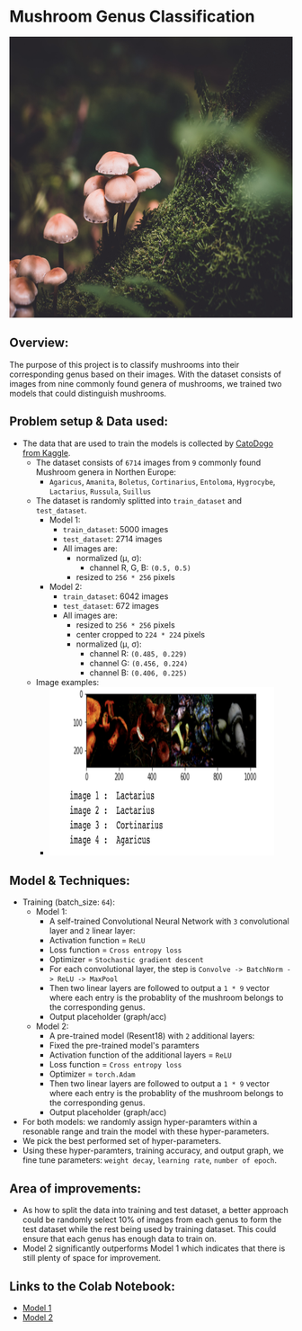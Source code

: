 # Mushroom Genus Classification
<p align="center">
  <img src="./img/mushroom.jpg" width="800" height="500"/>
</p>

## Overview:
  
  The purpose of this project is to classify mushrooms into their corresponding genus based on their images. With the dataset consists of images from nine commonly found genera of mushrooms, we trained two models that could distinguish mushrooms.
  
## Problem setup & Data used:
- The data that are used to train the models is collected by [CatoDogo from Kaggle][1].
  - The dataset consists of `6714` images from `9` commonly found Mushroom genera in Northen Europe:
    - `Agaricus`, `Amanita`, `Boletus`, `Cortinarius`, `Entoloma`, `Hygrocybe`, `Lactarius`, `Russula`, `Suillus`
  - The dataset is randomly splitted into `train_dataset` and `test_dataset`.
    - Model 1:
      - `train_dataset`: 5000 images
      - `test_dataset`: 2714 images
      - All images are:
        - normalized (μ, σ):
          - channel R, G, B: `(0.5, 0.5)`
        - resized to `256 * 256` pixels
    - Model 2:
      - `train_dataset`: 6042 images
      - `test_dataset`: 672 images
      - All images are:
        - resized to `256 * 256` pixels
        - center cropped to `224 * 224` pixels
        - normalized (μ, σ):
          - channel R: `(0.485, 0.229)`
          - channel G: `(0.456, 0.224)`
          - channel B: `(0.406, 0.225)`
  - Image examples:
    - <img src="./img/mushroom_preview.png"  width="400" height="300"/>
          
## Model & Techniques:
- Training (batch_size: `64`):
  - Model 1:
    -  A self-trained Convolutional Neural Network with `3` convolutional layer and `2` linear layer:
      -  Activation function = `ReLU`
      -  Loss function = `Cross entropy loss`
      -  Optimizer = `Stochastic gradient descent`
      -  For each convolutional layer, the step is `Convolve -> BatchNorm -> ReLU -> MaxPool`
      -  Then two linear layers are followed to output a `1 * 9` vector where each entry is the probablity of the mushroom belongs to the corresponding genus.
      -  Output placeholder (graph/acc)
   - Model 2:
     -  A pre-trained model (Resent18) with `2` additional layers:
      -  Fixed the pre-trained model's paramters
      -  Activation function of the additional layers = `ReLU`
      -  Loss function = `Cross entropy loss`
      -  Optimizer = `torch.Adam`
      -  Then two linear layers are followed to output a `1 * 9` vector where each entry is the probablity of the mushroom belongs to the corresponding genus.
      -  Output placeholder (graph/acc)
- For both models: we randomly assign hyper-paramters within a resonable range and train the model with these hyper-parameters.
- We pick the best performed set of hyper-parameters.
- Using these hyper-paramters, training accuracy, and output graph, we fine tune parameters: `weight decay`, `learning rate`, `number of epoch`.
     
## Area of improvements:
  - As how to split the data into training and test dataset, a better approach could be randomly select 10% of images from each genus to form the test dataset while the rest being used by training dataset. This could ensure that each genus has enough data to train on.
  - Model 2 significantly outperforms Model 1 which indicates that there is still plenty of space for improvement.
  
## Links to the Colab Notebook:
- [Model 1][2]
- [Model 2][3]

[1]: https://www.kaggle.com/maysee/mushrooms-classification-common-genuss-images
[2]: https://colab.research.google.com/drive/1eaKfNG5ZAOZq_f1DofTRRC8s1yXa1MGr?usp=sharing
[3]: https://colab.research.google.com/drive/1eaKfNG5ZAOZq_f1DofTRRC8s1yXa1MGr?usp=sharing
